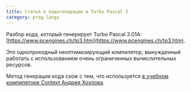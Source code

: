 ```yaml
---
title: Статья о кодогенерации в Turbo Pascal 3
category: prog-langs
---
```


Разбор кода, который генерирует Turbo Pascal 3.01A: [https://www.pcengines.ch/tp3.htm](https://www.pcengines.ch/tp3.htm).

Это однопроходный неоптимизирующий компилятор, вынужденный работать с использованием очень ограниченных вычислительных ресурсов.

Метод генерации кода схож с тем, что используется [в учебном компиляторе Context Андрея Хохлова](http://www.avhohlov.narod.ru/). 

